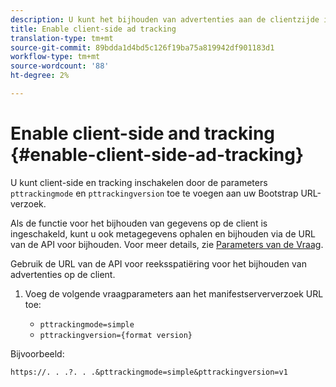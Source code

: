 ```yaml
---
description: U kunt het bijhouden van advertenties aan de clientzijde inschakelen door de parameters trackingmode en trackingversion toe te voegen aan de URL-aanvraag van de Bootstrap.
title: Enable client-side ad tracking
translation-type: tm+mt
source-git-commit: 89bdda1d4bd5c126f19ba75a819942df901183d1
workflow-type: tm+mt
source-wordcount: '88'
ht-degree: 2%

---
```



# Enable client-side and tracking {#enable-client-side-ad-tracking}

U kunt client-side en tracking inschakelen door de parameters `pttrackingmode` en `pttrackingversion` toe te voegen aan uw Bootstrap URL-verzoek.

Als de functie voor het bijhouden van gegevens op de client is ingeschakeld, kunt u ook metagegevens ophalen en bijhouden via de URL van de API voor bijhouden. Voor meer details, zie [Parameters van de Vraag](/help/primetime-ad-insertion/~old-msapi-topics/ms-at-effectiveness/notvsdk-csat-ms-interface.md).

Gebruik de URL van de API voor reeksspatiëring voor het bijhouden van advertenties op de client.

1. Voeg de volgende vraagparameters aan het manifestserververzoek URL toe:

   * `pttrackingmode=simple`
   * `pttrackingversion={format version}`

Bijvoorbeeld:

```URL
https://. . .?. . .&pttrackingmode=simple&pttrackingversion=v1
```
